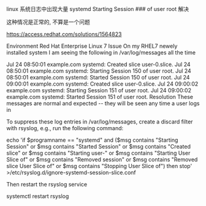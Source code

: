
linux 系统日志中出现大量 systemd Starting Session ### of user root 解决

这种情况是正常的, 不算是一个问题

https://access.redhat.com/solutions/1564823

Environment
Red Hat Enterprise Linux 7
Issue
On my RHEL7 newely installed system I am seeing the following in /var/log/messages all the time

Jul 24 08:50:01 example.com systemd: Created slice user-0.slice.
Jul 24 08:50:01 example.com systemd: Starting Session 150 of user root.
Jul 24 08:50:01 example.com systemd: Started Session 150 of user root.
Jul 24 09:00:01 example.com systemd: Created slice user-0.slice.
Jul 24 09:00:02 example.com systemd: Starting Session 151 of user root.
Jul 24 09:00:02 example.com systemd: Started Session 151 of user root.
Resolution
These messages are normal and expected -- they will be seen any time a user logs in

To suppress these log entries in /var/log/messages, create a discard filter with rsyslog, e.g., run the following command:

echo 'if $programname == "systemd" and ($msg contains "Starting Session" or $msg contains "Started Session" or $msg contains "Created slice" or $msg contains "Starting user-" or $msg contains "Starting User Slice of" or $msg contains "Removed session" or $msg contains "Removed slice User Slice of" or $msg contains "Stopping User Slice of") then stop' >/etc/rsyslog.d/ignore-systemd-session-slice.conf

Then restart the rsyslog service

systemctl restart rsyslog
